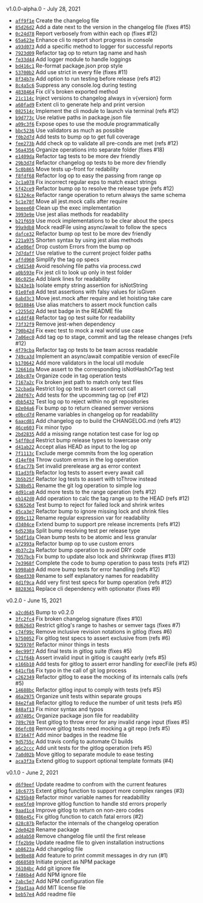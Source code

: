 v1.0.0-alpha.0 - July 28, 2021

* [`aff9f1e`](https://github.com/tzeikob/releaze/commit/aff9f1e1d9e24e6e668a5ed73f5f1ac900ddd385) Create the changelog file
* [`85d26d2`](https://github.com/tzeikob/releaze/commit/85d26d213e399a96b45483378e1d02d5ee0511ff) Add a date next to the version in the changelog file (fixes #15)
* [`0c24d78`](https://github.com/tzeikob/releaze/commit/0c24d7889e8b4e9482f6d9860c00fcf45491bf5c) Report verbosely from within each op (fixes #12)
* [`65a623e`](https://github.com/tzeikob/releaze/commit/65a623ee6fcd99ac741c1806a19a35eee74bd89e) Enhance cli to report short progress in console
* [`a93d073`](https://github.com/tzeikob/releaze/commit/a93d0735b20fcd08ada0bdd961e71703f227169e) Add a specific method to logger for successful reports
* [`7923d09`](https://github.com/tzeikob/releaze/commit/7923d09ecde53b8d468158e295bff57412870215) Refactor tag op to return tag name and hash
* [`fe33d44`](https://github.com/tzeikob/releaze/commit/fe33d444391164b3089fa8397bd37ca9b323ddf5) Add logger module to handle loggings
* [`bd416c1`](https://github.com/tzeikob/releaze/commit/bd416c1382d863693c3b95f8fc46f5faf3fea831) Re-format package.json prop style
* [`53700b2`](https://github.com/tzeikob/releaze/commit/53700b2df6dbcd2dff9e16257fddf9ef29c0288a) Add use strict in every file (fixes #11)
* [`8f34b7e`](https://github.com/tzeikob/releaze/commit/8f34b7e73e686c891270306337ce4cdddd5fe03c) Add option to run testing before release (refs #12)
* [`8c4a5c6`](https://github.com/tzeikob/releaze/commit/8c4a5c662c1e75f9f6a88e139df53492759e341c) Suppress any console.log during testing
* [`4838464`](https://github.com/tzeikob/releaze/commit/483846488c425f3ca0910a5c11c9539c97c97cf2) Fix cli's broken exported method
* [`21c114c`](https://github.com/tzeikob/releaze/commit/21c114c063013a486da3c8e45eb9995925f774c1) Inject versions to changelog always in v{version} form
* [`a60fad9`](https://github.com/tzeikob/releaze/commit/a60fad9463662fefa9699a42e82dd8fb5615b03c) Extent cli to generate help and print version
* [`082514c`](https://github.com/tzeikob/releaze/commit/082514c28e5f58a40519a61dc8a5c2b30cfcb84e) Implement the cli module to launch via terminal (refs #12)
* [`b9d773c`](https://github.com/tzeikob/releaze/commit/b9d773ce574c42fa2a8590a93cf46cf374072437) Use relative paths in package.json file
* [`a09c3f6`](https://github.com/tzeikob/releaze/commit/a09c3f67ed41da90842aaefacd84506fb0c33ec0) Expose opes to use the module programmatically
* [`bbc5236`](https://github.com/tzeikob/releaze/commit/bbc52369f1675d765dba094d45001ee82e1440a6) Use validators as much as possible
* [`f0b2d7d`](https://github.com/tzeikob/releaze/commit/f0b2d7d03200f5d23730e85c8cebb363ffc1ca0d) Add tests to bump op to get full coverage
* [`fee273b`](https://github.com/tzeikob/releaze/commit/fee273b74302e987922a4b7d8b228c48cde9efaa) Add check op to validate all pre-conds are met (refs #12)
* [`56a4356`](https://github.com/tzeikob/releaze/commit/56a4356c2bf2ce667e406504bf4d37991b64864b) Organize operations into separate folder (fixes #18)
* [`e1409da`](https://github.com/tzeikob/releaze/commit/e1409da097e436dcbc549803261d14cfade08ffa) Refactor tag tests to be more dev friendly
* [`29b3d7d`](https://github.com/tzeikob/releaze/commit/29b3d7d8144b74fbb73b8659928e9ac0160c1b27) Refactor changelog op tests to be more dev friendly
* [`5c0b865`](https://github.com/tzeikob/releaze/commit/5c0b86525903e60f93c51527d1331d106664bc84) Move tests up-front for redability
* [`f8fdf68`](https://github.com/tzeikob/releaze/commit/f8fdf682baaf7c4b6367bdbfd97427874bd26601) Refactor log op to easy the passing from range op
* [`2c1a078`](https://github.com/tzeikob/releaze/commit/2c1a0782f94e6eecf2fdf89521cddae67a3c1609) Fix incorrect regular exps to match exact strings
* [`5f42ce9`](https://github.com/tzeikob/releaze/commit/5f42ce9693d0780eb8c5767a3936ddda3d1c5287) Refactor bump op to resolve the release type (refs #12)
* [`61324ce`](https://github.com/tzeikob/releaze/commit/61324ce73c803a792419f6bb103e8ea91005b6e7) Refactor range operation to return always the same schema
* [`5c1e70f`](https://github.com/tzeikob/releaze/commit/5c1e70f19794aaddf6d9202ef805ccadb8002b66) Move all jest.mock calls after require
* [`beeee60`](https://github.com/tzeikob/releaze/commit/beeee60d5ec82aed79dc055553f2d1defe93c204) Clean up the exec implementation
* [`3993e9e`](https://github.com/tzeikob/releaze/commit/3993e9e1e3b9155ebe4a18120734548b85547207) Use jest alias methods for readability
* [`b21f659`](https://github.com/tzeikob/releaze/commit/b21f65915710ab63e2a23f94b63069e601fe8f8a) Use mock implementations to be clear about the specs
* [`99a9db8`](https://github.com/tzeikob/releaze/commit/99a9db8e4e6d2d6383dfd6c9fb1f059e7bcc89f0) Mock readFile using async/await to follow the specs
* [`dafce32`](https://github.com/tzeikob/releaze/commit/dafce32ab4ed72dcbd582480228c4de89949cdd0) Refactor bump op test to be more dev friendly
* [`221a975`](https://github.com/tzeikob/releaze/commit/221a97546fd5abe34a1435be5765edc11a1f19b0) Shorten syntax by using jest alias methods
* [`a5e06ef`](https://github.com/tzeikob/releaze/commit/a5e06ef4b64cd5d6a5c18a87af4654403a8b4841) Drop custom Errors from the bump op
* [`7d7daff`](https://github.com/tzeikob/releaze/commit/7d7daff6144b89e586dcbb78672278475aa7a24b) Use relative to the current project folder paths
* [`affd960`](https://github.com/tzeikob/releaze/commit/affd960d19944c3d9915542e579c87b529ddc397) Simplify the tag op specs
* [`c9d1540`](https://github.com/tzeikob/releaze/commit/c9d1540960b2e391e4416d1c5d606aef265c55b1) Avoid resolving file paths via process.cwd
* [`a0b593e`](https://github.com/tzeikob/releaze/commit/a0b593e60fa4edd38d4157d7de150d44b6162755) Fix jest cli to look up only in test folder
* [`86c025e`](https://github.com/tzeikob/releaze/commit/86c025ed09fc766b4b57599a93d4243d20bd12a7) Add blank lines for readability
* [`b243e1b`](https://github.com/tzeikob/releaze/commit/b243e1bc73dac073ff94e0a460a4104fd0706eb1) Isolate empty string assertion for isNotString
* [`01e0fe8`](https://github.com/tzeikob/releaze/commit/01e0fe87e2d9e201671146a5be2a0980cfeae141) Add test assertions with falsy values for isGiven
* [`6abd3c3`](https://github.com/tzeikob/releaze/commit/6abd3c3cec3d8288aae94cfbe5f9bd897026d786) Move jest.mock after require and let hoisting take care
* [`0d18846`](https://github.com/tzeikob/releaze/commit/0d1884679e8042e99cc417cc55b903d9c0923785) Use alias matchers to assert mock function calls
* [`c2255d2`](https://github.com/tzeikob/releaze/commit/c2255d219253af06e6d1a919aff458b88f1445de) Add test badge in the README file
* [`e1ddf48`](https://github.com/tzeikob/releaze/commit/e1ddf48b549cfdb2a47e8fdf6cf550be678d5ea3) Refactor tag op test suite for readability
* [`73f32f9`](https://github.com/tzeikob/releaze/commit/73f32f9fe673d47d60c8c9e4f1596588a8d9ca4c) Remove jest-when dependency
* [`790b42d`](https://github.com/tzeikob/releaze/commit/790b42d0a07adecffd2154783da3d62bde3808ec) Fix exec test to mock a real world use case
* [`7a06ec0`](https://github.com/tzeikob/releaze/commit/7a06ec05b989c999ed18b114463b48258179a695) Add tag op to stage, commit and tag the release changes (refs #12)
* [`4f79cba`](https://github.com/tzeikob/releaze/commit/4f79cbaea820b29c54cae27d95e486e1d48c9cd6) Refactor tag op tests to be team across readable
* [`749ca3d`](https://github.com/tzeikob/releaze/commit/749ca3d76be253f781cff593e2a2c4f6a9d2e46d) Implement an async/await compatible version of execFile
* [`b170642`](https://github.com/tzeikob/releaze/commit/b170642a99d8355929323d0ce783c1dfa1d4cca6) Add more validators in the local util module
* [`32661da`](https://github.com/tzeikob/releaze/commit/32661da93f5e1870cfa624dd67092cce6146145a) Move assert to the corresponding isNotHashOrTag test
* [`16bc87e`](https://github.com/tzeikob/releaze/commit/16bc87e960bbcb3b129db7cf023310bc3ca1f402) Organize code in tag operation tests
* [`7167a2c`](https://github.com/tzeikob/releaze/commit/7167a2c87dbf9255ff69bda65c06cdf5431e06ce) Fix broken jest path to match only test files
* [`52cbada`](https://github.com/tzeikob/releaze/commit/52cbada2c58daba544c58aefbb8c1203a235e205) Restrict log op test to assert correct call
* [`28df67c`](https://github.com/tzeikob/releaze/commit/28df67ce303dfd8a43bfdc2bfe2ae7196c110c8f) Add tests for the upcomming tag op (ref #12)
* [`dbb5432`](https://github.com/tzeikob/releaze/commit/dbb5432392a30d2c5ff6e77994e0df62cedb02ad) Test log op to reject within no git repositories
* [`82e04a6`](https://github.com/tzeikob/releaze/commit/82e04a6945d3de3351c9b3001985a6e06422d193) Fix bump op to return cleaned semver versions
* [`e0bcd7d`](https://github.com/tzeikob/releaze/commit/e0bcd7d97f7b3ad7ed056c288022ae600ff5f2d9) Rename variables in changelog op for readability
* [`6aacd81`](https://github.com/tzeikob/releaze/commit/6aacd817b2b87517175c4d60877c081dab1b3e85) Add changelog op to build the CHANGELOG.md (refs #12)
* [`46ce603`](https://github.com/tzeikob/releaze/commit/46ce6032dca39c22c93eb14278e6253ffc2bbef4) Fix minor typo
* [`2bd2835`](https://github.com/tzeikob/releaze/commit/2bd28355b854eb3e631a5cdb154456c63b9e3a7a) Add a missing range notation test case for log op
* [`54ff0cd`](https://github.com/tzeikob/releaze/commit/54ff0cd4581a8b7a44a897cf594beb14e525cc35) Restrict bump release types to lowercase only
* [`d41ab22`](https://github.com/tzeikob/releaze/commit/d41ab22c35960cd72389d19f096d910c83c9dbbd) Accept alias HEAD as input to the log op
* [`7f1113c`](https://github.com/tzeikob/releaze/commit/7f1113c4255521ec36c55a5565c0a0314aac9ce3) Exclude merge commits from the log operation
* [`d14ef04`](https://github.com/tzeikob/releaze/commit/d14ef0442a9969eca2be7086259e7a46d0eb6867) Throw custom errors in the log operation
* [`6fac77b`](https://github.com/tzeikob/releaze/commit/6fac77bbeaef8fc76d41f35a202eedf5705bce66) Set invalid prerelease arg as error context
* [`81ad3fb`](https://github.com/tzeikob/releaze/commit/81ad3fb42a2818130baef37f6e421b25e6190e6f) Refactor log tests to assert every await call
* [`3b5b25f`](https://github.com/tzeikob/releaze/commit/3b5b25f88e2334cb247d9958759fd063dd5bed4d) Refactor log tests to assert with toThrow instead
* [`528bd51`](https://github.com/tzeikob/releaze/commit/528bd51384a42eb2d631004f8809a4082a254442) Rename the git log operation to simple log
* [`4d91ca0`](https://github.com/tzeikob/releaze/commit/4d91ca082cb8fe5699d624b5c8578d14fe4e3a51) Add more tests to the range operation (refs #12)
* [`eb142d0`](https://github.com/tzeikob/releaze/commit/eb142d03c781868efee0fd109f555e2fffe6e59d) Add operation to calc the tag range up to the HEAD (refs #12)
* [`636526d`](https://github.com/tzeikob/releaze/commit/636526d0960299d264a11857a222c90d4cc326e4) Test bump to reject for failed lock and shrink writes
* [`45ca3e7`](https://github.com/tzeikob/releaze/commit/45ca3e7824d90250d8d0337a32332db70cbbb49b) Refactor bump to ignore missing lock and shrink files
* [`099c112`](https://github.com/tzeikob/releaze/commit/099c112591262864180ac4370b543dddc2138dce) Rename regular expression var for readability
* [`d3404ce`](https://github.com/tzeikob/releaze/commit/d3404ce33c43ed7e7ea0d54ecd9b18241b1ee2fb) Extend bump to support pre release increments (refs #12)
* [`6d5238a`](https://github.com/tzeikob/releaze/commit/6d5238aa414c91f4ea1135ff64bd92826525b8da) Split bump resolving test per release type
* [`5bdf1da`](https://github.com/tzeikob/releaze/commit/5bdf1dad03995b030f86bf6a7fad52dfffb35aef) Clean bump tests to be atomic and less granular
* [`a72993a`](https://github.com/tzeikob/releaze/commit/a72993a6d0911d6b6da4911d0885157303707948) Refactor bump op to use custom errors
* [`4b37c2a`](https://github.com/tzeikob/releaze/commit/4b37c2aa9a48df454b9507e5583ab8d952ccc24a) Refactor bump operation to avoid DRY code
* [`7057bcb`](https://github.com/tzeikob/releaze/commit/7057bcb3365633afb927518425601d277becb20d) Fix bump to update also lock and shrinkwrap (fixes #13)
* [`7e3968f`](https://github.com/tzeikob/releaze/commit/7e3968fab1344fb847c3103cb642c0b75393d1de) Complete the code to bump operation to pass tests (refs #12)
* [`b998ab9`](https://github.com/tzeikob/releaze/commit/b998ab9da97d71c61e3b33f1d7042c70c32d7f73) Add more bump tests for error handling (refs #12)
* [`6bed330`](https://github.com/tzeikob/releaze/commit/6bed330ca7874a772ebc2bc71bd36479abec39e7) Rename to self explanatory names for readability
* [`4d1f9ca`](https://github.com/tzeikob/releaze/commit/4d1f9ca1f0b1407d2eaafc4c259cf41321d0b86a) Add very first test specs for bump operation (refs #12)
* [`8828361`](https://github.com/tzeikob/releaze/commit/8828361dcf5119ef60c681241e2f2a94f8a79b32) Replace cli dependency with optionator (fixes #9)

v0.2.0 - June 15, 2021

* [`a2cd645`](https://github.com/tzeikob/releaze/commit/a2cd645942798bac6f53dbd688abc5356d5cb36a) Bump to v0.2.0
* [`3fc2fc4`](https://github.com/tzeikob/releaze/commit/3fc2fc44284f8ace842f68ad943b50988b9c18c1) Fix broken changelog signature (fixes #10)
* [`0d626d3`](https://github.com/tzeikob/releaze/commit/0d626d3b2c9420877454af19883f153f03b5734d) Restrict gitlog's range to hashes or semver tags (fixes #7)
* [`c74f99c`](https://github.com/tzeikob/releaze/commit/c74f99c13e3fe9cf013c0a3875ab1d65eb3fb8b7) Remove inclusive revision notations in gitlog (fixes #6)
* [`b750052`](https://github.com/tzeikob/releaze/commit/b75005240778dbc9a3111d7c97bf714244a8773a) Fix gitlog test specs to assert exclusive from (refs #6)
* [`925970f`](https://github.com/tzeikob/releaze/commit/925970f1a69300d3b82b1663b0507b110a5a9a0d) Refactor minor things in tests
* [`4ec99f7`](https://github.com/tzeikob/releaze/commit/4ec99f747f787984e7f7e94d56ef6309747b215f) Add final tests in gitlog suite (fixes #5)
* [`c71f64b`](https://github.com/tzeikob/releaze/commit/c71f64b6fc4c8b6ab40daa88ddce4b4fd7650897) Assert invalid input in gitlog is caught early (refs #5)
* [`e166b10`](https://github.com/tzeikob/releaze/commit/e166b109200340cb079fa9391c0fab52afe379af) Add tests for gitlog to assert error handling for execFile (refs #5)
* [`641cfb6`](https://github.com/tzeikob/releaze/commit/641cfb6ea574e8112658dfdc9ee04e369988a21a) Fix typo in the call of git log process
* [`c262349`](https://github.com/tzeikob/releaze/commit/c2623497807665b7cdd38eee4b8c68df5e985c57) Refactor gitlog to ease the mocking of its internals calls (refs #5)
* [`14688bc`](https://github.com/tzeikob/releaze/commit/14688bc01f8faad3163646b407ead42516e99148) Refactor gitlog input to comply with tests (refs #5)
* [`46a2975`](https://github.com/tzeikob/releaze/commit/46a2975d7d7a0ca4aae149f97ded59d1cfdba8c9) Organize unit tests within separate groups
* [`84e2fa8`](https://github.com/tzeikob/releaze/commit/84e2fa87d639cc34516403c650c7951e0fa3e296) Refactor gitlog to reduce the number of unit tests (refs #5)
* [`848af13`](https://github.com/tzeikob/releaze/commit/848af1349ecb7f0a8c0634466f4f23bf09643d48) Fix minor syntax and typos
* [`a97405c`](https://github.com/tzeikob/releaze/commit/a97405c914b640c2ad692050670a3a502e7c543e) Organize package json file for readability
* [`789c769`](https://github.com/tzeikob/releaze/commit/789c769e6ac41e8d373376f5ebe0b6e7fcdfc022) Test gitlog to throw error for any invalid range input (fixes #5)
* [`06efc08`](https://github.com/tzeikob/releaze/commit/06efc081e90ce37147f142b82486ae4bf80b5b01) Remove gitlog tests need mocking a git repo (refs #5)
* [`871647f`](https://github.com/tzeikob/releaze/commit/871647f65abecc708d87cf5dab99cb30a93d1581) Add minor badges in the readme file
* [`9d5755c`](https://github.com/tzeikob/releaze/commit/9d5755c5edc942b24cbc170eaf41d2ef8e47bbfc) Add travis config to automate CI builds
* [`a6c2ccc`](https://github.com/tzeikob/releaze/commit/a6c2ccc071be93206c92a7ebd2809df77fe053e7) Add unit tests for the gitlog operation (refs #5)
* [`7a0d02b`](https://github.com/tzeikob/releaze/commit/7a0d02b3face1157b954ba84a7547ad30a0520d4) Move gitlog to separate module to ease testing
* [`aca3f3a`](https://github.com/tzeikob/releaze/commit/aca3f3a409b975f8c8cbf459ea137bc18bc1f406) Extend gitlog to support optional template formats (#4)

v0.1.0 - June 2, 2021

* [`d6f9eef`](https://github.com/tzeikob/releaze/commit/d6f9eefae7b01ffbf6cce279089ba786a4ac4ac8) Update readme to confrom with the current features
* [`18c6775`](https://github.com/tzeikob/releaze/commit/18c6775a2aac0eff4d193971fd5894a54905baed) Extent gitlog function to support more complex ranges (#3)
* [`4295b40`](https://github.com/tzeikob/releaze/commit/4295b40371e9ddf58a440b5a5eeefd4d329cf68b) Refactor minor variable names for readabillity
* [`eee5fe0`](https://github.com/tzeikob/releaze/commit/eee5fe0efe69001f671063c0fbd68e1d61db486b) Improve gitlog function to handle std errors properly
* [`9aad1c4`](https://github.com/tzeikob/releaze/commit/9aad1c47e88f4cdf26b9f7f1384b5096de96a61a) Improve gitlog to return on non-zero codes
* [`086e45c`](https://github.com/tzeikob/releaze/commit/086e45c6230a8e7d228492b898533893b6f5edc8) Fix gitlog function to catch fatal errors (#2)
* [`428c87b`](https://github.com/tzeikob/releaze/commit/428c87bb4a7c09d0b321da3c57589964e773ec56) Refactor the internals of the changelog operation
* [`2de0420`](https://github.com/tzeikob/releaze/commit/2de0420440f19fa6019227d5cfd410996968f1f7) Rename package
* [`ad4ab50`](https://github.com/tzeikob/releaze/commit/ad4ab50f72b244481e19fb5ddcdc7c9ed46509b2) Remove changelog file until the first release
* [`ffe2b9e`](https://github.com/tzeikob/releaze/commit/ffe2b9ef2fdd97b26e568cecfc37292f740ac6ba) Update readme file to given installation instructions
* [`ab8623a`](https://github.com/tzeikob/releaze/commit/ab8623a91f9cb7f3de0301e222e0b219a3c11877) Add changelog file
* [`be9be88`](https://github.com/tzeikob/releaze/commit/be9be88330ef5fabb371bb46a173598ce9b4bea4) Add feature to print commit messages in dry run (#1)
* [`d668589`](https://github.com/tzeikob/releaze/commit/d668589e672f4362926bc4b8b55e65071d9dc561) Initiate project as NPM package
* [`36104bc`](https://github.com/tzeikob/releaze/commit/36104bc710391073776ecf82db0629fab408fb0b) Add git ignore file
* [`f486b4d`](https://github.com/tzeikob/releaze/commit/f486b4d21c9ee1dab2c39175a6056f8f999e9f56) Add NPM ignore file
* [`2abc5e7`](https://github.com/tzeikob/releaze/commit/2abc5e76c14e2904d22a84c983b113ac2b80f328) Add NPM configuration file
* [`f9ad1aa`](https://github.com/tzeikob/releaze/commit/f9ad1aa6509effd0acd73155afe15c4909fcc7a7) Add MIT license file
* [`beb57e4`](https://github.com/tzeikob/releaze/commit/beb57e49029c8d54dd50fbeead0845789e13d5e2) Add readme file